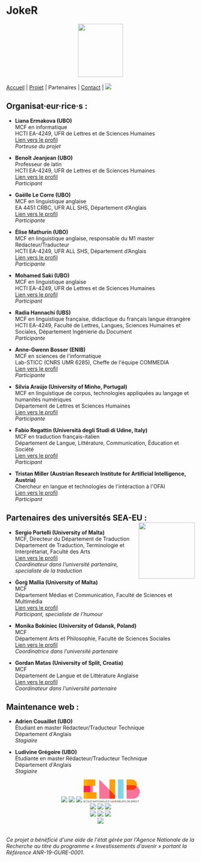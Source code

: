 # JokeR
<p align="center">
  <img src="Joker.png" width="120" height="142">
</p>

[Accueil](index) | [Projet](projet) | Partenaires | [Contact](contact) | [<img src="drapeau EN.png" width="20">](https://motsmachines.github.io/joker/EN/partners)
<br>

## Organisat·eur·rice·s :
* **Liana Ermakova (UBO)**
<br>MCF en informatique
<br>HCTI EA-4249, UFR de Lettres et de Sciences Humaines
<br>[Lien vers le profil](https://www.univ-brest.fr/hcti/menu/Membres/Enseignants-chercheurs/Ermakova--Liana)
<br>*Porteuse du projet*

* **Benoît Jeanjean (UBO)**
<br>Professeur de latin
<br>HCTI EA-4249, UFR de Lettres et de Sciences Humaines
<br>[Lien vers le profil](https://www.univ-brest.fr/hcti/menu/Membres/Enseignants-chercheurs/Jeanjean__Benoit)
<br>*Participant*

* **Gaëlle Le Corre (UBO)**
<br>MCF en linguistique anglaise
<br>EA 4451 CRBC, UFR ALL SHS, Département d’Anglais
<br>[Lien vers le profil](https://www.univ-brest.fr/crbc/menu/Membres+du+laboratoire/Enseignants-chercheurs/Ga-lle-Le-Corre)
<br>*Participante*

* **Élise Mathurin (UBO)**
<br>MCF en linguistique anglaise, responsable du M1 master Rédacteur/Traducteur
<br>HCTI EA-4249, UFR ALL SHS, Département d’Anglais
<br>[Lien vers le profil](https://www.univ-brest.fr/hcti/menu/Membres/Enseignants-chercheurs/Mathurin--Elise)
<br>*Participante*

* **Mohamed Saki (UBO)**
<br>MCF en linguistique anglaise
<br>HCTI EA-4249, UFR de Lettres et de Sciences Humaines
<br>[Lien vers le profil](https://www.univ-brest.fr/hcti/menu/Membres/Enseignants-chercheurs/Saki--Mohamed)
<br>*Participant*

* **Radia Hannachi (UBS)**
<br>MCF en linguistique française, didactique du français langue étrangère
<br>HCTI EA-4249, Faculté de Lettres, Langues, Sciences Humaines et Sociales, Département Ingénierie du Document
<br>*Participante*

* **Anne-Gwenn Bosser (ENIB)**
<br>MCF en sciences de l'informatique
<br>Lab-STICC (CNRS UMR 6285), Cheffe de l'équipe COMMEDIA
<br>[Lien vers le profil](https://labsticc.fr/en/directory/bosser-anne-gwenn)
<br>*Participante*

* **Sílvia Araújo (University of Minho, Portugal)**
<br>MCF en linguistique de corpus, technologies appliquées au langage et humanités numériques
<br>Département de Lettres et Sciences Humaines
<br>[Lien vers le profil](http://cehum.ilch.uminho.pt/researchers/25)
<br>*Participante*

* **Fabio Regattin (Università degli Studi di Udine, Italy)**
<br>MCF en traduction français-italien
<br>Département de Langue, Littérature, Communication, Éducation et Société
<br>[Lien vers le profil](https://people.uniud.it/page/fabio.regattin)
<br>*Participant*

* **Tristan Miller (Austrian Research Institute for Artificial Intelligence, Austria)**
<br>Chercheur en langue et technologies de l'intéraction à l'OFAI
<br>[Lien vers le profil](https://logological.org/)
<br>*Participant*

## Partenaires des universités SEA-EU : <img align="right" width="150" height="150" src="SEA-EU.png">
* **Sergio Portelli (University of Malta)**
<br>MCF, Directeur du Département de Traduction
<br>Département de Traduction, Terminologie et Interprétariat, Faculté des Arts
<br>[Lien vers le profil](https://www.um.edu.mt/profile/sergioportelli)
<br>*Coordinateur dans l’université partenaire, specialiste de la traduction*

* **Ġorġ Mallia (University of Malta)**
<br>MCF
<br>Département Médias et Communication, Faculté de Sciences et Multimédia
<br>[Lien vers le profil](https://www.um.edu.mt/profile/gorgmallia)
<br>*Participant, specialiste de l'humour*

* **Monika Bokiniec (University of Gdansk, Poland)**
<br>MCF
<br>Département Arts et Philosophie, Faculté de Sciences Sociales
<br>[Lien vers le profil](https://ug.edu.pl/pracownik/413/monika_bokiniec)
<br>*Coordinatrice dans l’université partenaire*

* **Gordan Matas (University of Split, Croatia)**
<br>MCF
<br>Département de Langue et de Littérature Anglaise
<br>[Lien vers le profil](https://www.ffst.unist.hr/gordan.matas)
<br>*Coordinateur dans l’université partenaire*

## Maintenance web :
* **Adrien Couaillet (UBO)**
<br>Étudiant en master Rédacteur/Traducteur Technique
<br>Département d'Anglais
<br>*Stagiaire*

* **Ludivine Grégoire (UBO)**
<br>Étudiante en master Rédacteur/Traducteur Technique
<br>Département d'Anglais
<br>*Stagiaire*

<p align="center">
<img src="UBO.png" width="160"> <img src="UBS.png" width="150"> <img src="CRBC.png" width="150"> <img src="ENIB.png" width="150">
<br><img src="Università - Malta.png" width="200"> <img src="University of Split.png" width="120"> <img src="Università - UDINE.png" width="200">
<br><img src="University of Gdansk.png" width="120"> <img src="HCTI.png" width="150"> <img src="OFAI.png" width="90">
<br><img src="Cehum.png" width="180">
</p>

<br>*Ce projet a bénéficié d'une aide de l'état gérée par l'Agence Nationale de la Recherche au titre du programme « Investissements d'avenir » portant la Référence ANR-19-GURE-0001.*

